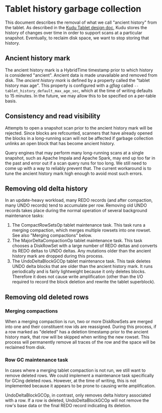 <!---
Licensed under the Apache License, Version 2.0 (the "License");
you may not use this file except in compliance with the License.
You may obtain a copy of the License at

    http://www.apache.org/licenses/LICENSE-2.0

Unless required by applicable law or agreed to in writing, software
distributed under the License is distributed on an "AS IS" BASIS,
WITHOUT WARRANTIES OR CONDITIONS OF ANY KIND, either express or implied.
See the License for the specific language governing permissions and
limitations under the License.
-->

# Tablet history garbage collection

This document describes the removal of what we call "ancient history" from the
tablet. As described in the [Kudu Tablet design doc](tablet.md), Kudu stores
the history of changes over time in order to support scans at a particular
snapshot. Eventually, to reclaim disk space, we want to stop storing that
history.

## Ancient history mark

The ancient history mark is a HybridTime timestamp prior to which history is
considered "ancient". Ancient data is made unavailable and removed from disk.
The _ancient history mark_ is defined by a property called the "tablet history
max age". This property is configured with a _gflag_ called
`--tablet_history_default_max_age_sec`, which at the time of writing defaults
to 15 minutes. In the future, we may allow this to be specified on a per-table
basis.

## Consistency and read visibility

Attempts to open a snapshot scan prior to the ancient history mark will be
rejected. Since blocks are refcounted, scanners that have already opened the
blocks in a long-running scan will not be affected if garbage collection
unlinks an open block that has become ancient history.

Query engines that may perform many long-running scans at a single snapshot,
such as Apache Impala and Apache Spark, may end up too far in the past and error
out if a scan query runs for too long. We still need to come up with a way to
reliably prevent that. The current workaround is to tune the ancient history
mark high enough to avoid most such errors.

## Removing old delta history

In an update-heavy workload, many REDO records (and after compaction, many UNDO
records) tend to accumulate per row. Removing old UNDO records takes place
during the normal operation of several background maintenance tasks:

1. The CompactRowSetsOp tablet maintenance task.
   This task runs a merging compaction, which merges multiple rowsets into one
   rowset. See also "Merging compactions" below.
2. The MajorDeltaCompactionOp tablet maintenance task.
   This task chooses a DiskRowSet with a large number of REDO deltas and
   converts its REDO deltas to UNDO deltas. Any mutations older than the
   ancient history mark are dropped during this process.
3. The UndoDeltaBlockGCOp tablet maintenance task.
   This task deletes UNDO delta blocks that are older than the ancient history
   mark. It runs periodically and is fairly lightweight because it only deletes
   blocks. Therefore it does not cause write amplification (other than the I/O
   required to record the block deletion and rewrite the tablet superblock).

## Removing old deleted rows

### Merging compactions

When a merging compaction is run, two or more DiskRowSets are merged into one
and their constituent row ids are reassigned. During this process, if a row
marked as "deleted" has a deletion timestamp prior to the ancient history mark,
that row will be skipped when writing the new rowset. This process will
permanently remove all traces of the row and the space will be reclaimed from
disk.

### Row GC maintenance task

In cases where a merging tablet compaction is not run, we still want to remove
deleted rows. We could implement a maintenance task specifically for GCing
deleted rows. However, at the time of writing, this is not implemented because
it appears to be prone to causing write amplification.

UndoDeltaBlockGCOp, in contrast, only removes delta history associated with a
row. If a row is deleted, UndoDeltaBlockGCOp will not remove the row's base
data or the final REDO record indicating its deletion.

